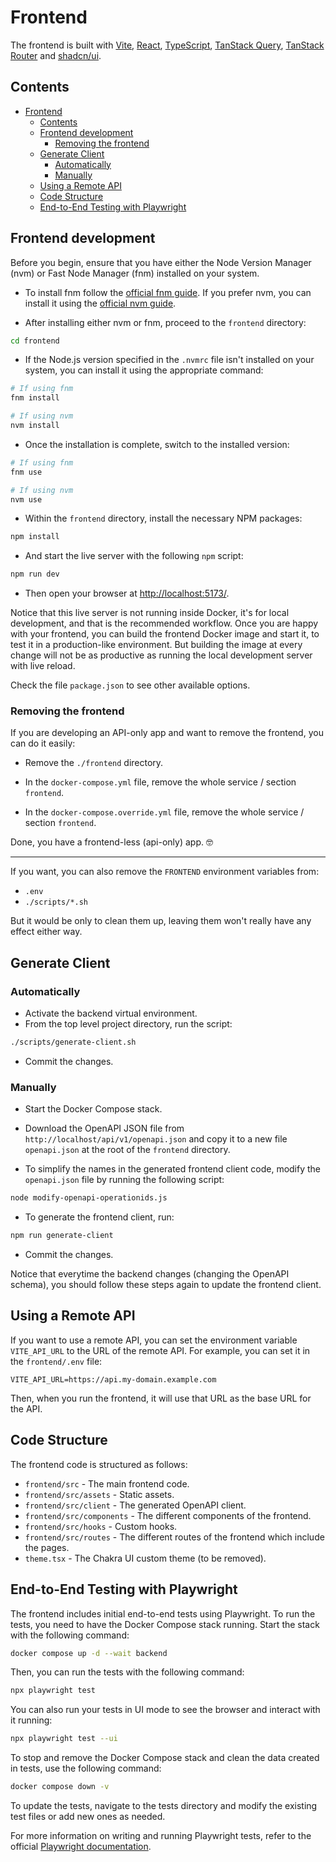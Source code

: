 # Frontend

The frontend is built with [Vite](https://vitejs.dev/), [React](https://reactjs.org/), [TypeScript](https://www.typescriptlang.org/), [TanStack Query](https://tanstack.com/query), [TanStack Router](https://tanstack.com/router) and [shadcn/ui](https://ui.shadcn.com/docs).

## Contents

- [Frontend](#frontend)
  - [Contents](#contents)
  - [Frontend development](#frontend-development)
    - [Removing the frontend](#removing-the-frontend)
  - [Generate Client](#generate-client)
    - [Automatically](#automatically)
    - [Manually](#manually)
  - [Using a Remote API](#using-a-remote-api)
  - [Code Structure](#code-structure)
  - [End-to-End Testing with Playwright](#end-to-end-testing-with-playwright)

## Frontend development

Before you begin, ensure that you have either the Node Version Manager (nvm) or Fast Node Manager (fnm) installed on your system.

- To install fnm follow the [official fnm guide](https://github.com/Schniz/fnm#installation). If you prefer nvm, you can install it using the [official nvm guide](https://github.com/nvm-sh/nvm#installing-and-updating).

- After installing either nvm or fnm, proceed to the `frontend` directory:

```bash
cd frontend
```

- If the Node.js version specified in the `.nvmrc` file isn't installed on your system, you can install it using the appropriate command:

```bash
# If using fnm
fnm install

# If using nvm
nvm install
```

- Once the installation is complete, switch to the installed version:

```bash
# If using fnm
fnm use

# If using nvm
nvm use
```

- Within the `frontend` directory, install the necessary NPM packages:

```bash
npm install
```

- And start the live server with the following `npm` script:

```bash
npm run dev
```

- Then open your browser at <http://localhost:5173/>.

Notice that this live server is not running inside Docker, it's for local development, and that is the recommended workflow. Once you are happy with your frontend, you can build the frontend Docker image and start it, to test it in a production-like environment. But building the image at every change will not be as productive as running the local development server with live reload.

Check the file `package.json` to see other available options.

### Removing the frontend

If you are developing an API-only app and want to remove the frontend, you can do it easily:

- Remove the `./frontend` directory.

- In the `docker-compose.yml` file, remove the whole service / section `frontend`.

- In the `docker-compose.override.yml` file, remove the whole service / section `frontend`.

Done, you have a frontend-less (api-only) app. 🤓

---

If you want, you can also remove the `FRONTEND` environment variables from:

- `.env`
- `./scripts/*.sh`

But it would be only to clean them up, leaving them won't really have any effect either way.

## Generate Client

### Automatically

- Activate the backend virtual environment.
- From the top level project directory, run the script:

```bash
./scripts/generate-client.sh
```

- Commit the changes.

### Manually

- Start the Docker Compose stack.

- Download the OpenAPI JSON file from `http://localhost/api/v1/openapi.json` and copy it to a new file `openapi.json` at the root of the `frontend` directory.

- To simplify the names in the generated frontend client code, modify the `openapi.json` file by running the following script:

```bash
node modify-openapi-operationids.js
```

- To generate the frontend client, run:

```bash
npm run generate-client
```

- Commit the changes.

Notice that everytime the backend changes (changing the OpenAPI schema), you should follow these steps again to update the frontend client.

## Using a Remote API

If you want to use a remote API, you can set the environment variable `VITE_API_URL` to the URL of the remote API. For example, you can set it in the `frontend/.env` file:

```env
VITE_API_URL=https://api.my-domain.example.com
```

Then, when you run the frontend, it will use that URL as the base URL for the API.

## Code Structure

The frontend code is structured as follows:

- `frontend/src` - The main frontend code.
- `frontend/src/assets` - Static assets.
- `frontend/src/client` - The generated OpenAPI client.
- `frontend/src/components` -  The different components of the frontend.
- `frontend/src/hooks` - Custom hooks.
- `frontend/src/routes` - The different routes of the frontend which include the pages.
- `theme.tsx` - The Chakra UI custom theme (to be removed).

## End-to-End Testing with Playwright

The frontend includes initial end-to-end tests using Playwright. To run the tests, you need to have the Docker Compose stack running. Start the stack with the following command:

```bash
docker compose up -d --wait backend
```

Then, you can run the tests with the following command:

```bash
npx playwright test
```

You can also run your tests in UI mode to see the browser and interact with it running:

```bash
npx playwright test --ui
```

To stop and remove the Docker Compose stack and clean the data created in tests, use the following command:

```bash
docker compose down -v
```

To update the tests, navigate to the tests directory and modify the existing test files or add new ones as needed.

For more information on writing and running Playwright tests, refer to the official [Playwright documentation](https://playwright.dev/docs/intro).
